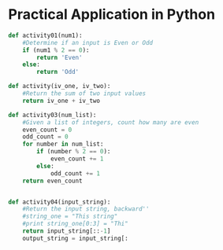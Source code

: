 # Practical Application in Python

```python
def activity01(num1):
	#Determine if an input is Even or Odd
	if (num1 % 2 == 0):
		return 'Even'
	else:
		return 'Odd'

def activity(iv_one, iv_two):
	#Return the sum of two input values
	return iv_one + iv_two

def activity03(num_list):
	#Given a list of integers, count how many are even
	even_count = 0
	odd_count = 0
	for number in num_list:
		if (number % 2 == 0):
			even_count += 1
		else:
			odd_count += 1
	return even_count


def activity04(input_string):
	#Return the input string, backward''
	#string_one = "This string"
	#print string_one[0:3] = "Thi"
	return input_string[::-1]
	output_string = input_string[:
```	

<!--stackedit_data:
eyJoaXN0b3J5IjpbMzU3MzY0NjAxLC0xNzk4OTYwNjU4LDkzNj
A4OTIxMF19
-->